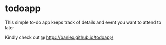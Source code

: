 # todoapp

This simple to-do app keeps track of details and event you want to attend to later

Kindly check out @ https://baniex.github.io/todoapp/


 
